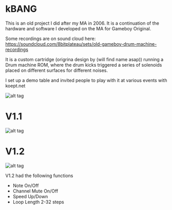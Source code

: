 # kBANG

This is an old project I did after my MA in 2006.
It is a continuation of the hardware and software I developed on the MA for Gameboy Original.

Some recordings are on sound cloud here: https://soundcloud.com/8bitplateau/sets/old-gameboy-drum-machine-recordings

It is a custom cartridge (origrina design by (will find name asap)) running a Drum machine ROM, where the drum kicks triggered a series of solenoids placed on different surfaces for different noises.

I set up a demo table and invited people to play with it at various events with koept.net

![alt tag](https://raw.github.com/jowan/kBANG/master/docs/resound_penryn.jpg)

# V1.1
![alt tag](https://raw.github.com/jowan/kBANG/master/docs/v1_screen_grab.png)
# V1.2
![alt tag](https://raw.github.com/jowan/kBANG/master/docs/v2_screen_grab.png)

V1.2 had the following functions

* Note On/Off
* Channel Mute On/Off
* Speed Up/Down
* Loop Length 2-32 steps
